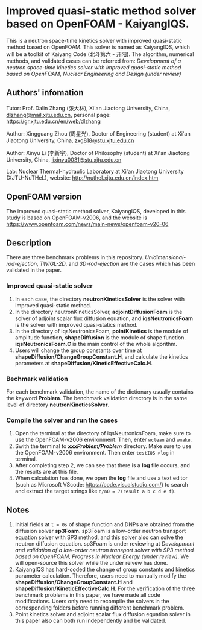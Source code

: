 # Improved quasi-static method solver based on OpenFOAM - KaiyangIQS.

This is a neutron space-time kinetics solver with improved quasi-static method based on OpenFOAM. This solver is named as KaiyangIQS, which will be a toolkit of Kaiyang Code (北斗第六 - 开阳). The algorithm, numerical methods, and validated cases can be referred from: *Development of a neutron space-time kinetics solver with improved quasi-static method based on OpenFOAM, Nuclear Engineering and Design (under review)*

## Authors' infomation
Tutor: Prof. Dalin Zhang (张大林), Xi'an Jiaotong University, China, <dlzhang@mail.xjtu.edu.cn>, personal page: <https://gr.xjtu.edu.cn/en/web/dlzhang>

Author: Xingguang Zhou (周星光), Doctor of Engineering (student) at Xi'an Jiaotong University, China, <zxg818@stu.xjtu.edu.cn>

Author: Xinyu Li (李新宇), Doctor of Philosophy (student) at Xi'an Jiaotong University, China, <lixinyu0031@stu.xjtu.edu.cn>

Lab: Nuclear Thermal-hydraulic Laboratory at Xi'an Jiaotong University (XJTU-NuTHeL), website: <http://nuthel.xjtu.edu.cn/index.htm>

## OpenFOAM version
The improved quasi-static method solver, KaiyangIQS, developed in this study is based on OpenFOAM-v2006, and the website is <https://www.openfoam.com/news/main-news/openfoam-v20-06>

## Description
There are three benchmark problems in this repository. *Unidimensional-rod-ejection*, *TWIGL-2D*, and *3D-rod-ejection* are the cases which has been validated in the paper. 

### Improved quasi-static solver
1. In each case, the directory **neutronKineticsSolver** is the solver with improved quasi-static method.
2. In the directory neutronKineticsSolver, **adjointDiffusionFoam** is the solver of adjoint scalar flux diffusion equation, and **iqsNeutronicsFoam** is the solver with improved quasi-statics method.
3. In the directory of iqsNeutronicsFoam, **pointKinetics** is the module of amplitude function, **shapeDiffusion** is the module of shape function. **iqsNeutronicsFoam.C** is the main control of the whole algorithm.
4. Users will change the group constants over time at **shapeDiffusion/ChangeGroupConstant.H**, and calculate the kinetics parameters at **shapeDiffusion/KineticEffectiveCalc.H**. 

### Bechmark validation
For each benchmark validation, the name of the dictionary usually contains the keyword **Problem**. The benchmark validation directory is in the same level of directory **neutronKineticsSolver**.

### Compile the solver and run the cases
1. Open the terminal at the directory of iqsNeutronicsFoam, make sure to use the OpenFOAM-v2006 environment. Then, enter ```wclean``` and ```wmake```.
2. Swith the terminal to ***xxxProblem/Problem*** directory. Make sure to use the OpenFOAM-v2006 environment. Then enter ```testIQS >log``` in terminal.
3. After completing step 2, we can see that there is a **log** file occurs, and the results are at this file.
4. When calculation has done, we open the **log** file and use a text editor (such as Microsoft VScode: <https://code.visualstudio.com/>) to search and extract the target strings like ```n/n0 = 7(result a b c d e f)```.

## Notes 
1. Initial fields at ```t = 0s``` of shape function and DNPs are obtained from the diffusion solver **sp3Foam**. sp3Foam is a low-order neutron transport equation solver with SP3 method, and this solver also can solve the neutron diffusion equation. sp3Foam is under reviewing at *Development and validation of a low-order neutron transport solver with SP3 method based on OpenFOAM, Progress in Nuclear Energy (under review)*. We will open-source this solver while the under reivew has done.
2. KaiyangIQS has hard-coded the change of group constants and kinetics parameter calculation. Therefore, users need to manually modify the **shapeDiffusion/ChangeGroupConstant.H** and **shapeDiffusion/KineticEffectiveCalc.H**. For the verification of the three benchmark problems in this paper, we have made all code modifications. Users only need to recompile the solvers in the corresponding folders before running different benchmark problem.
3. Point kinetics solver and adjoint scalar flux diffusion equation solver in this paper also can both run independently and be validated. 
